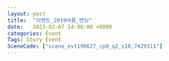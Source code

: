 ```yaml
---
layout: post
title:  "이벤트_2019여름_엔딩"
date:   2023-02-07 14:00:00 +0000
categories: Event
Tags: Story Event
SceneCode: ["scene_evt190627_cp0_q2_s10,7429311"]
---
```

